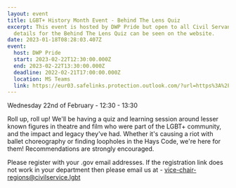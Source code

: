 ```yaml
---
layout: event
title: LGBT+ History Month Event - Behind The Lens Quiz
excerpt: This event is hosted by DWP Pride but open to all Civil Servants, full
  details for the Behind The Lens Quiz can be seen on the website.
date: 2023-01-18T08:28:03.407Z
event:
  host: DWP Pride
  start: 2023-02-22T12:30:00.000Z
  end: 2023-02-22T13:30:00.000Z
  deadline: 2022-02-21T17:00:00.000Z
  location: MS Teams
  link: https://eur03.safelinks.protection.outlook.com/?url=https%3A%2F%2Fteams.microsoft.com%2Fregistration%2F6fbxllcQF0GsKIDN_ob4ww%2Cr-JSDalAS0695HeqkxFCGA%2CuHW0JEcvJUq6mEvYcGwiuw%2COBPEtcA-Kk6Eo9bIo8q8RQ%2CowNGaHAfsUm82Ed6OfSNiQ%2CdUKhoWTmEkeuONqB5UwV8Q%3Fmode%3Dread%26tenantId%3D96f1f6e9-1057-4117-ac28-80cdfe86f8c3&data=05%7C01%7Cross.starkie%40hmrc.gov.uk%7C44289ad2e2cd4385612e08daf8b39e20%7Cac52f73cfd1a4a9a8e7a4a248f3139e1%7C0%7C0%7C638095747579639102%7CUnknown%7CTWFpbGZsb3d8eyJWIjoiMC4wLjAwMDAiLCJQIjoiV2luMzIiLCJBTiI6Ik1haWwiLCJXVCI6Mn0%3D%7C3000%7C%7C%7C&sdata=8n1O1Lo9fE1vSfHIarB%2FNfvKLNA2YQUsfVB3ZH2tCoM%3D&reserved=0
---
```

Wednesday 22nd of February - 12:30 - 13:30

Roll up, roll up! We'll be having a quiz and learning session around lesser known figures in theatre and film who were part of the LGBT+ community, and the impact and legacy they've had. Whether it's causing a riot with ballet choreography or finding loopholes in the Hays Code, we're here for them! Recommendations are strongly encouraged.

Please register with your .gov email addresses. If the registration link does not work in your department then please email us at - [vice-chair-regions@civilservice.lgbt](vice-chair-regions@civilservice.lgbt)